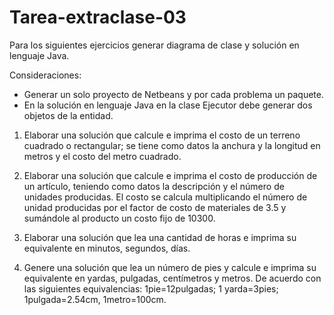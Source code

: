 # Tarea-extraclase-03
Para los siguientes ejercicios generar diagrama de clase y solución en lenguaje Java. 

Consideraciones:

- Generar un solo proyecto de Netbeans y por cada problema un paquete.
- En la solución en lenguaje Java en la clase Ejecutor debe generar dos objetos de la entidad.

1. Elaborar una solución que calcule e imprima el costo de un terreno cuadrado o rectangular; se tiene como datos la anchura y la longitud en metros y el costo del metro cuadrado.

2. Elaborar una solución que calcule e imprima el costo de producción de un artículo, teniendo como datos la descripción y el número de unidades producidas. El costo se calcula multiplicando el número de unidad producidas por el factor de costo de materiales de 3.5 y sumándole al producto un costo fijo de 10300.

3. Elaborar una solución que lea una cantidad de horas e imprima su equivalente en minutos, segundos, días.

4. Genere una solución que lea un número de pies y calcule e imprima su equivalente en yardas, pulgadas, centímetros y metros. De acuerdo con las siguientes equivalencias: 1pie=12pulgadas; 1 yarda=3pies; 1pulgada=2.54cm, 1metro=100cm.
